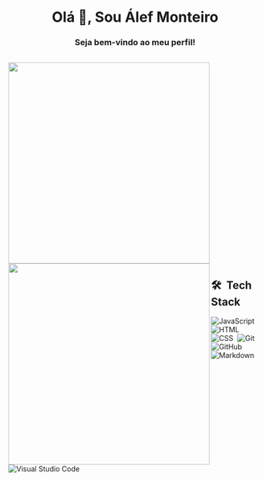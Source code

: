 <h1 align="center">Olá 👋, Sou Álef Monteiro</h1>
<h3 align="center">Seja bem-vindo ao meu perfil!</h3>

## 

<div style="display=flex; align-items=center;">
<img align="center"  width=400 src='https://github-readme-stats.vercel.app/api?username=alef-monteiro&theme=react&show_icons=true&hide_border=false&count_private=true' />
<img  align="left" width=400 src='https://github-readme-stats.vercel.app/api/top-langs/?username=alef-monteiro&theme=react&show_icons=true&hide_border=false&layout=compact' />
</div>

## 🛠 &nbsp;Tech Stack

![JavaScript](https://img.shields.io/badge/-JavaScript-05122A?style=flat&logo=javascript)&nbsp;
![HTML](https://img.shields.io/badge/-HTML-05122A?style=flat&logo=HTML5)&nbsp;
![CSS](https://img.shields.io/badge/-CSS-05122A?style=flat&logo=CSS3&logoColor=1572B6)&nbsp;
![Git](https://img.shields.io/badge/-Git-05122A?style=flat&logo=git)&nbsp;
![GitHub](https://img.shields.io/badge/-GitHub-05122A?style=flat&logo=github)&nbsp;
![Markdown](https://img.shields.io/badge/-Markdown-05122A?style=flat&logo=markdown)&nbsp;
![Visual Studio Code](https://img.shields.io/badge/-Visual%20Studio%20Code-05122A?style=flat&logo=visual-studio-code&logoColor=007ACC)&nbsp;
 

